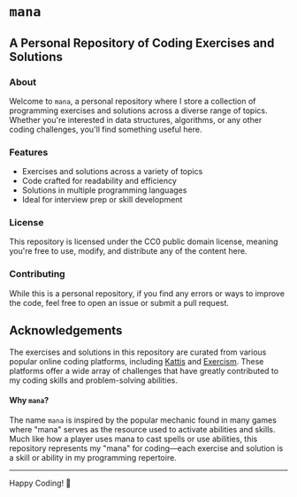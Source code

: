 # `mana`

## A Personal Repository of Coding Exercises and Solutions

### About

Welcome to `mana`, a personal repository where I store a collection of programming exercises and solutions across a diverse range of topics. Whether you're interested in data structures, algorithms, or any other coding challenges, you'll find something useful here.

### Features

- Exercises and solutions across a variety of topics
- Code crafted for readability and efficiency
- Solutions in multiple programming languages
- Ideal for interview prep or skill development

### License

This repository is licensed under the CC0 public domain license, meaning you're free to use, modify, and distribute any of the content here.

### Contributing

While this is a personal repository, if you find any errors or ways to improve the code, feel free to open an issue or submit a pull request.

## Acknowledgements

The exercises and solutions in this repository are curated from various popular online coding platforms, including [Kattis](https://open.kattis.com/) and [Exercism](https://exercism.org/). These platforms offer a wide array of challenges that have greatly contributed to my coding skills and problem-solving abilities.

#### Why `mana`?

The name `mana` is inspired by the popular mechanic found in many games where "mana" serves as the resource used to activate abilities and skills. Much like how a player uses mana to cast spells or use abilities, this repository represents my "mana" for coding—each exercise and solution is a skill or ability in my programming repertoire.

---

Happy Coding! 🌟

